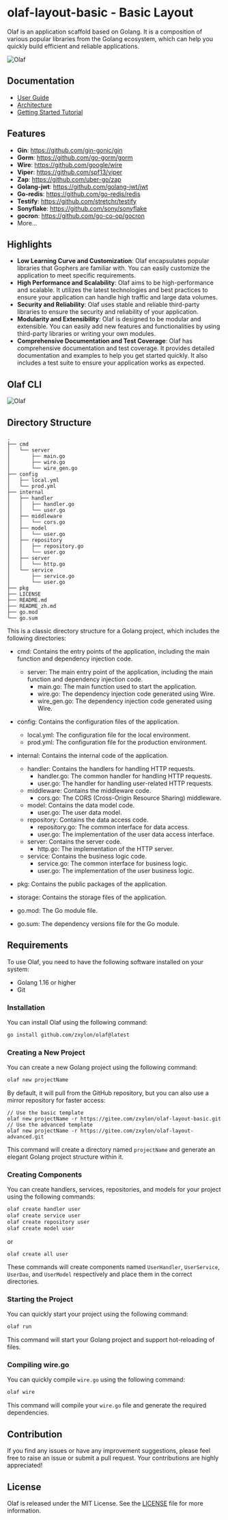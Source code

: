 # olaf-layout-basic - Basic Layout

Olaf is an application scaffold based on Golang. It is a composition of various popular libraries from the Golang ecosystem, which can help you quickly build efficient and reliable applications.

![Olaf](https://github.com/zxylon/olaf/blob/main/.github/assets/banner.png)

## Documentation
* [User Guide](https://github.com/zxylon/olaf/blob/main/docs/en/guide.md)
* [Architecture](https://github.com/zxylon/olaf/blob/main/docs/en/architecture.md)
* [Getting Started Tutorial](https://github.com/zxylon/olaf/blob/main/docs/en/tutorial.md)

## Features
- **Gin**: https://github.com/gin-gonic/gin
- **Gorm**: https://github.com/go-gorm/gorm
- **Wire**: https://github.com/google/wire
- **Viper**: https://github.com/spf13/viper
- **Zap**: https://github.com/uber-go/zap
- **Golang-jwt**: https://github.com/golang-jwt/jwt
- **Go-redis**: https://github.com/go-redis/redis
- **Testify**: https://github.com/stretchr/testify
- **Sonyflake**: https://github.com/sony/sonyflake
- **gocron**:  https://github.com/go-co-op/gocron
- More...

## Highlights
* **Low Learning Curve and Customization**: Olaf encapsulates popular libraries that Gophers are familiar with. You can easily customize the application to meet specific requirements.
* **High Performance and Scalability**: Olaf aims to be high-performance and scalable. It utilizes the latest technologies and best practices to ensure your application can handle high traffic and large data volumes.
* **Security and Reliability**: Olaf uses stable and reliable third-party libraries to ensure the security and reliability of your application.
* **Modularity and Extensibility**: Olaf is designed to be modular and extensible. You can easily add new features and functionalities by using third-party libraries or writing your own modules.
* **Comprehensive Documentation and Test Coverage**: Olaf has comprehensive documentation and test coverage. It provides detailed documentation and examples to help you get started quickly. It also includes a test suite to ensure your application works as expected.

## Olaf CLI

![Olaf](https://github.com/zxylon/olaf/blob/main/.github/assets/screenshot.jpg)

## Directory Structure
```
.
├── cmd
│   └── server
│       ├── main.go
│       ├── wire.go
│       └── wire_gen.go
├── config
│   ├── local.yml
│   └── prod.yml
├── internal
│   ├── handler
│   │   ├── handler.go
│   │   └── user.go
│   ├── middleware
│   │   └── cors.go
│   ├── model
│   │   └── user.go
│   ├── repository
│   │   ├── repository.go
│   │   └── user.go
│   ├── server
│   │   └── http.go
│   └── service
│       ├── service.go
│       └── user.go
├── pkg
├── LICENSE
├── README.md
├── README_zh.md
├── go.mod
└── go.sum

```

This is a classic directory structure for a Golang project, which includes the following directories:

- cmd: Contains the entry points of the application, including the main function and dependency injection code.
  - server: The main entry point of the application, including the main function and dependency injection code.
    - main.go: The main function used to start the application.
    - wire.go: The dependency injection code generated using Wire.
    - wire_gen.go: The dependency injection code generated using Wire.

- config: Contains the configuration files of the application.
  - local.yml: The configuration file for the local environment.
  - prod.yml: The configuration file for the production environment.

- internal: Contains the internal code of the application.
  - handler: Contains the handlers for handling HTTP requests.
    - handler.go: The common handler for handling HTTP requests.
    - user.go: The handler for handling user-related HTTP requests.
  - middleware: Contains the middleware code.
    - cors.go: The CORS (Cross-Origin Resource Sharing) middleware.
  - model: Contains the data model code.
    - user.go: The user data model.
  - repository: Contains the data access code.
    - repository.go: The common interface for data access.
    - user.go: The implementation of the user data access interface.
  - server: Contains the server code.
    - http.go: The implementation of the HTTP server.
  - service: Contains the business logic code.
    - service.go: The common interface for business logic.
    - user.go: The implementation of the user business logic.

- pkg: Contains the public packages of the application.
- storage: Contains the storage files of the application.
- go.mod: The Go module file.
- go.sum: The dependency versions file for the Go module.

## Requirements
To use Olaf, you need to have the following software installed on your system:

* Golang 1.16 or higher
* Git

### Installation

You can install Olaf using the following command:

```bash
go install github.com/zxylon/olaf@latest
```

### Creating a New Project

You can create a new Golang project using the following command:

```bash
olaf new projectName
```

By default, it will pull from the GitHub repository, but you can also use a mirror repository for faster access:

```
// Use the basic template
olaf new projectName -r https://gitee.com/zxylon/olaf-layout-basic.git
// Use the advanced template
olaf new projectName -r https://gitee.com/zxylon/olaf-layout-advanced.git
```

This command will create a directory named `projectName` and generate an elegant Golang project structure within it.

### Creating Components

You can create handlers, services, repositories, and models for your project using the following commands:

```bash
olaf create handler user
olaf create service user
olaf create repository user
olaf create model user
```
or
```
olaf create all user
```

These commands will create components named `UserHandler`, `UserService`, `UserDao`, and `UserModel` respectively and place them in the correct directories.

### Starting the Project

You can quickly start your project using the following command:

```bash
olaf run
```

This command will start your Golang project and support hot-reloading of files.

### Compiling wire.go

You can quickly compile `wire.go` using the following command:

```bash
olaf wire
```

This command will compile your `wire.go` file and generate the required dependencies.

## Contribution

If you find any issues or have any improvement suggestions, please feel free to raise an issue or submit a pull request. Your contributions are highly appreciated!

## License

Olaf is released under the MIT License. See the [LICENSE](LICENSE) file for more information.